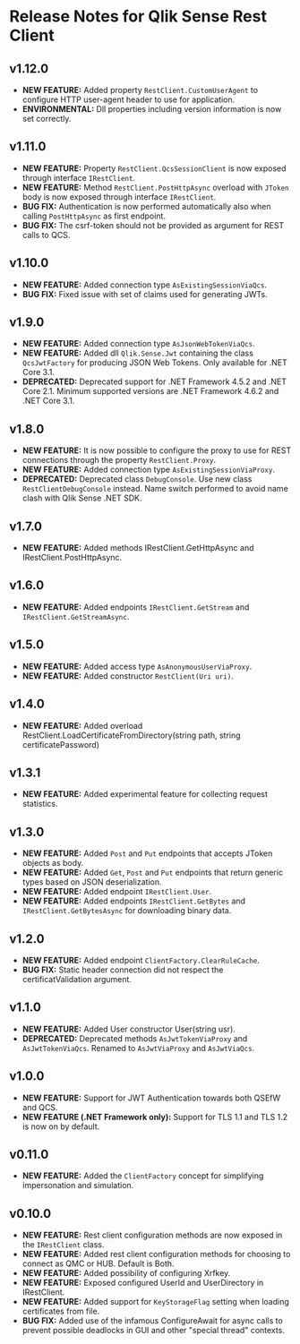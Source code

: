 # Release Notes for Qlik Sense Rest Client

## v1.12.0
* **NEW FEATURE:** Added property `RestClient.CustomUserAgent` to configure HTTP user-agent header to use for application.
* **ENVIRONMENTAL:** Dll properties including version information is now set correctly.

## v1.11.0
* **NEW FEATURE:** Property `RestClient.QcsSessionClient` is now exposed through interface `IRestClient`.
* **NEW FEATURE:** Method `RestClient.PostHttpAsync` overload with `JToken` body is now exposed through interface `IRestClient`.
* **BUG FIX:** Authentication is now performed automatically also when calling `PostHttpAsync` as first endpoint.
* **BUG FIX:** The csrf-token should not be provided as argument for REST calls to QCS.

## v1.10.0
* **NEW FEATURE:** Added connection type `AsExistingSessionViaQcs`.
* **BUG FIX:** Fixed issue with set of claims used for generating JWTs.

## v1.9.0
* **NEW FEATURE:** Added connection type `AsJsonWebTokenViaQcs`.
* **NEW FEATURE:** Added dll `Qlik.Sense.Jwt` containing the class `QcsJwtFactory` for producing JSON Web Tokens. Only available for .NET Core 3.1.
* **DEPRECATED:** Deprecated support for .NET Framework 4.5.2 and .NET Core 2.1. Minimum supported versions are .NET Framework 4.6.2 and .NET Core 3.1.

## v1.8.0
* **NEW FEATURE:** It is now possible to configure the proxy to use for REST connections through the property `RestClient.Proxy`.
* **NEW FEATURE:** Added connection type `AsExistingSessionViaProxy`.
* **DEPRECATED:** Deprecated class `DebugConsole`. Use new class `RestClientDebugConsole` instead. Name switch performed to avoid name clash with Qlik Sense .NET SDK.

## v1.7.0
* **NEW FEATURE:** Added methods IRestClient.GetHttpAsync and IRestClient.PostHttpAsync.

## v1.6.0
* **NEW FEATURE:** Added endpoints `IRestClient.GetStream` and `IRestClient.GetStreamAsync`.

## v1.5.0
* **NEW FEATURE:** Added access type `AsAnonymousUserViaProxy`.
* **NEW FEATURE:** Added constructor `RestClient(Uri uri)`.

## v1.4.0
* **NEW FEATURE:** Added overload RestClient.LoadCertificateFromDirectory(string path, string certificatePassword)

## v1.3.1
* **NEW FEATURE:** Added experimental feature for collecting request statistics.

## v1.3.0
* **NEW FEATURE:** Added `Post` and `Put` endpoints that accepts JToken objects as body.
* **NEW FEATURE:** Added `Get`, `Post` and `Put` endpoints that return generic types based on JSON deserialization.
* **NEW FEATURE:** Added endpoint `IRestClient.User`.
* **NEW FEATURE:** Added endpoints `IRestClient.GetBytes` and `IRestClient.GetBytesAsync` for downloading binary data.

## v1.2.0
* **NEW FEATURE:** Added endpoint `ClientFactory.ClearRuleCache`.
* **BUG FIX:** Static header connection did not respect the certificatValidation argument.

## v1.1.0
* **NEW FEATURE:** Added User constructor User(string usr).
* **DEPRECATED:** Deprecated methods `AsJwtTokenViaProxy` and `AsJwtTokenViaQcs`. Renamed to `AsJwtViaProxy` and `AsJwtViaQcs`.

## v1.0.0
* **NEW FEATURE:** Support for JWT Authentication towards both QSEfW and QCS.
* **NEW FEATURE (.NET Framework only):** Support for TLS 1.1 and TLS 1.2 is now on by default.

## v0.11.0
* **NEW FEATURE:** Added the `ClientFactory` concept for simplifying impersonation and simulation.

## v0.10.0
* **NEW FEATURE:** Rest client configuration methods are now exposed in the `IRestClient` class.
* **NEW FEATURE:** Added rest client configuration methods for choosing to connect as QMC or HUB. Default is Both.
* **NEW FEATURE:** Added possibility of configuring Xrfkey.
* **NEW FEATURE:** Exposed configured UserId and UserDirectory in IRestClient.
* **NEW FEATURE:** Added support for `KeyStorageFlag` setting when loading certificates from file.
* **BUG FIX:** Added use of the infamous ConfigureAwait for async calls to prevent possible deadlocks in GUI and other "special thread" contexts.
